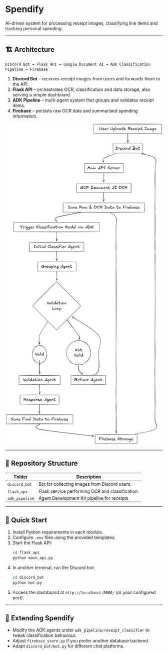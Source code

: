 # Spendify

AI-driven system for processing receipt images, classifying line items and tracking personal spending.

---

## 🏗️ Architecture

```
Discord Bot → Flask API → Google Document AI → ADK Classification Pipeline → Firebase
```

1. **Discord Bot** – receives receipt images from users and forwards them to the API.
2. **Flask API** – orchestrates OCR, classification and data storage, also serving a simple dashboard.
3. **ADK Pipeline** – multi-agent system that groups and validates receipt items.
4. **Firebase** – persists raw OCR data and summarised spending information.

![Process Flow](process.png)

---

## 📁 Repository Structure

| Folder        | Description                                      |
| ------------- | ------------------------------------------------ |
| `discord_bot` | Bot for collecting images from Discord users.    |
| `flask_api`   | Flask service performing OCR and classification. |
| `adk_pipeline`| Agent Development Kit pipeline for receipts.     |

---

## 🚀 Quick Start

1. Install Python requirements in each module.
2. Configure `.env` files using the provided templates.
3. Start the Flask API:
   ```bash
   cd flask_api
   python main_api.py
   ```
4. In another terminal, run the Discord bot:
   ```bash
   cd discord_bot
   python bot.py
   ```
5. Access the dashboard at `http://localhost:8080/` (or your configured port).

---

## 🔧 Extending Spendify

* Modify the ADK agents under `adk_pipeline/receipt_classifier` to tweak classification behaviour.
* Adjust `firebase_store.py` if you prefer another database backend.
* Adapt `discord_bot/bot.py` for different chat platforms.

